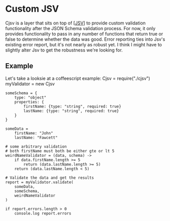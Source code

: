 Custom JSV
==========

Cjsv is a layer that sits on top of \[[JSV](https://github.com/garycourt/JSV)\] to provide custom validation functionality after the JSON Schema validation process. For now, it only provides functionality to pass in any number of functions that return true or false to determine whether the data was good. Error reporting ties into Jsv's existing error report, but it's not nearly as robust yet. I think I might have to slightly alter Jsv to get the robustness we're looking for.

## Example
Let's take a looksie at a coffeescript example:
	Cjsv = require("./cjsv")
	myValidator = new Cjsv
	
	someSchema = {
		type: "object"
		properties: {
			firstName: {type: "string", required: true}
			lastName: {type: "string", required: true}
		}
	}

	someData = 
		firstName: "John"
		lastName: "Fawcett"

	# some arbitrary validation
	# both firstName must both be either gte or lt 5
	weirdNameValidator = (data, schema) ->
		if data.firstName.length >= 5
			return (data.lastName.length >= 5)
		return (data.lastName.length < 5)

	# Validate the data and get the results
	report = myValidator.validate(
		someData,
		someSchema,
		weirdNameValidator
	)

	if report.errors.length > 0
		console.log report.errors